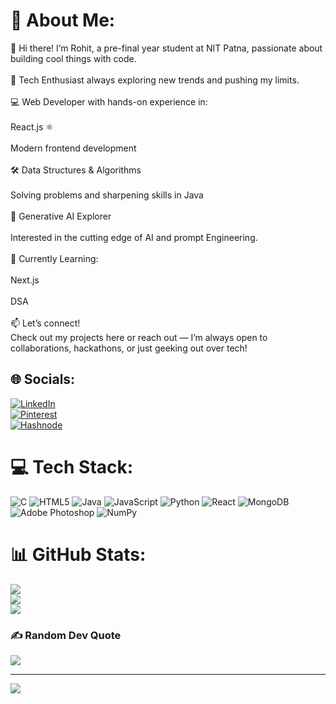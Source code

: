 # 💫 About Me:
👋 Hi there! I’m Rohit, a pre-final year student at NIT Patna, passionate about building cool things with code.<br><br>🚀 Tech Enthusiast always exploring new trends and pushing my limits.<br><br>💻 Web Developer with hands-on experience in:<br><br>React.js ⚛️<br><br>Modern frontend development <br><br>🛠️ Data Structures & Algorithms<br><br>Solving problems and sharpening skills in Java<br><br>🤖 Generative AI Explorer<br><br>Interested in the cutting edge of AI and prompt Engineering.<br><br>🌱 Currently Learning:<br><br>Next.js<br><br>DSA <br><br>📫 Let’s connect!<br>Check out my projects here or reach out — I’m always open to collaborations, hackathons, or just geeking out over tech!

## 🌐 Socials:
[![LinkedIn](https://img.shields.io/badge/LinkedIn-%230077B5.svg?logo=linkedin&logoColor=white)](https://www.linkedin.com/in/rohit-kumar-25383b319/)  
[![Pinterest](https://img.shields.io/badge/Pinterest-%23BD081C.svg?logo=pinterest&logoColor=white)](https://in.pinterest.com/rohitkumarak51/?actingBusinessId=922886286048779344)  
[![Hashnode](https://img.shields.io/badge/Hashnode-%231DA1F2.svg?style=flat&logo=hashnode&logoColor=white)](https://hashnode.com/@rohitk16)


# 💻 Tech Stack:
![C](https://img.shields.io/badge/c-%2300599C.svg?style=for-the-badge&logo=c&logoColor=white) ![HTML5](https://img.shields.io/badge/html5-%23E34F26.svg?style=for-the-badge&logo=html5&logoColor=white) ![Java](https://img.shields.io/badge/java-%23ED8B00.svg?style=for-the-badge&logo=openjdk&logoColor=white) ![JavaScript](https://img.shields.io/badge/javascript-%23323330.svg?style=for-the-badge&logo=javascript&logoColor=%23F7DF1E) ![Python](https://img.shields.io/badge/python-3670A0?style=for-the-badge&logo=python&logoColor=ffdd54) ![React](https://img.shields.io/badge/react-%2320232a.svg?style=for-the-badge&logo=react&logoColor=%2361DAFB) ![MongoDB](https://img.shields.io/badge/MongoDB-%234ea94b.svg?style=for-the-badge&logo=mongodb&logoColor=white) ![Adobe Photoshop](https://img.shields.io/badge/adobe%20photoshop-%2331A8FF.svg?style=for-the-badge&logo=adobe%20photoshop&logoColor=white) ![NumPy](https://img.shields.io/badge/numpy-%23013243.svg?style=for-the-badge&logo=numpy&logoColor=white)
# 📊 GitHub Stats:
![](https://github-readme-stats.vercel.app/api?username=CodeCraftsmanRohit&theme=radical&hide_border=false&include_all_commits=true&count_private=true)<br/>
![](https://nirzak-streak-stats.vercel.app/?user=CodeCraftsmanRohit&theme=radical&hide_border=false)<br/>
![](https://github-readme-stats.vercel.app/api/top-langs/?username=CodeCraftsmanRohit&theme=radical&hide_border=false&include_all_commits=true&count_private=true&layout=compact)

### ✍️ Random Dev Quote
![](https://quotes-github-readme.vercel.app/api?type=horizontal&theme=radical)

---
[![](https://visitcount.itsvg.in/api?id=CodeCraftsmanRohit&icon=0&color=0)](https://visitcount.itsvg.in)

